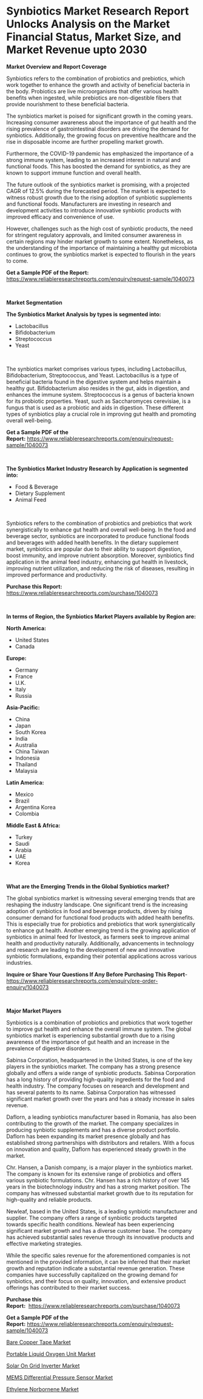 <p><h1>Synbiotics Market Research Report Unlocks Analysis on the Market Financial Status, Market Size, and Market Revenue upto 2030</h1></p><p><strong>Market Overview and Report Coverage</strong></p>
<p><p>Synbiotics refers to the combination of probiotics and prebiotics, which work together to enhance the growth and activity of beneficial bacteria in the body. Probiotics are live microorganisms that offer various health benefits when ingested, while prebiotics are non-digestible fibers that provide nourishment to these beneficial bacteria.</p><p>The synbiotics market is poised for significant growth in the coming years. Increasing consumer awareness about the importance of gut health and the rising prevalence of gastrointestinal disorders are driving the demand for synbiotics. Additionally, the growing focus on preventive healthcare and the rise in disposable income are further propelling market growth.</p><p>Furthermore, the COVID-19 pandemic has emphasized the importance of a strong immune system, leading to an increased interest in natural and functional foods. This has boosted the demand for synbiotics, as they are known to support immune function and overall health.</p><p>The future outlook of the synbiotics market is promising, with a projected CAGR of 12.5% during the forecasted period. The market is expected to witness robust growth due to the rising adoption of synbiotic supplements and functional foods. Manufacturers are investing in research and development activities to introduce innovative synbiotic products with improved efficacy and convenience of use.</p><p>However, challenges such as the high cost of synbiotic products, the need for stringent regulatory approvals, and limited consumer awareness in certain regions may hinder market growth to some extent. Nonetheless, as the understanding of the importance of maintaining a healthy gut microbiota continues to grow, the synbiotics market is expected to flourish in the years to come.</p></p>
<p><strong>Get a Sample PDF of the Report:</strong> <a href="https://www.reliableresearchreports.com/enquiry/request-sample/1040073">https://www.reliableresearchreports.com/enquiry/request-sample/1040073</a></p>
<p>&nbsp;</p>
<p><strong>Market Segmentation</strong></p>
<p><strong>The Synbiotics Market Analysis by types is segmented into:</strong></p>
<p><ul><li>Lactobacillus</li><li>Bifidobacterium</li><li>Streptococcus</li><li>Yeast</li></ul></p>
<p>&nbsp;</p>
<p><p>The synbiotics market comprises various types, including Lactobacillus, Bifidobacterium, Streptococcus, and Yeast. Lactobacillus is a type of beneficial bacteria found in the digestive system and helps maintain a healthy gut. Bifidobacterium also resides in the gut, aids in digestion, and enhances the immune system. Streptococcus is a genus of bacteria known for its probiotic properties. Yeast, such as Saccharomyces cerevisiae, is a fungus that is used as a probiotic and aids in digestion. These different types of synbiotics play a crucial role in improving gut health and promoting overall well-being.</p></p>
<p><strong>Get a Sample PDF of the Report:</strong>&nbsp;<a href="https://www.reliableresearchreports.com/enquiry/request-sample/1040073">https://www.reliableresearchreports.com/enquiry/request-sample/1040073</a></p>
<p>&nbsp;</p>
<p><strong>The Synbiotics Market Industry Research by Application is segmented into:</strong></p>
<p><ul><li>Food & Beverage</li><li>Dietary Supplement</li><li>Animal Feed</li></ul></p>
<p>&nbsp;</p>
<p><p>Synbiotics refers to the combination of probiotics and prebiotics that work synergistically to enhance gut health and overall well-being. In the food and beverage sector, synbiotics are incorporated to produce functional foods and beverages with added health benefits. In the dietary supplement market, synbiotics are popular due to their ability to support digestion, boost immunity, and improve nutrient absorption. Moreover, synbiotics find application in the animal feed industry, enhancing gut health in livestock, improving nutrient utilization, and reducing the risk of diseases, resulting in improved performance and productivity.</p></p>
<p><strong>Purchase this Report:</strong>&nbsp; <a href="https://www.reliableresearchreports.com/purchase/1040073">https://www.reliableresearchreports.com/purchase/1040073</a></p>
<p>&nbsp;</p>
<p><strong>In terms of Region, the Synbiotics Market Players available by Region are:</strong></p>
<p>
    <p> <strong> North America: </strong>
        <ul>
            <li>United States</li>
            <li>Canada</li>
        </ul>
        </p> 
    <p> <strong> Europe: </strong>
        <ul>
            <li>Germany</li>
            <li>France</li>
            <li>U.K.</li>
            <li>Italy</li>
            <li>Russia</li>
        </ul>
        </p> 
    <p> <strong> Asia-Pacific: </strong>
        <ul>
            <li>China</li>
            <li>Japan</li>
            <li>South Korea</li>
            <li>India</li>
            <li>Australia</li>
            <li>China Taiwan</li>
            <li>Indonesia</li>
            <li>Thailand</li>
            <li>Malaysia</li>
        </ul>
        </p> 
    <p> <strong> Latin America: </strong>
        <ul>
            <li>Mexico</li>
            <li>Brazil</li>
            <li>Argentina Korea</li>
            <li>Colombia</li>
        </ul>
        </p> 
    <p> <strong> Middle East & Africa: </strong>
        <ul>
            <li>Turkey</li>
            <li>Saudi</li>
            <li>Arabia</li>
            <li>UAE</li>
            <li>Korea</li>
        </ul>
    </p>
    </p>
<p>&nbsp;</p>
<p><strong>What are the Emerging Trends in the Global Synbiotics market?</strong></p>
<p><p>The global synbiotics market is witnessing several emerging trends that are reshaping the industry landscape. One significant trend is the increasing adoption of synbiotics in food and beverage products, driven by rising consumer demand for functional food products with added health benefits. This is especially true for probiotics and prebiotics that work synergistically to enhance gut health. Another emerging trend is the growing application of synbiotics in animal feed for livestock, as farmers seek to improve animal health and productivity naturally. Additionally, advancements in technology and research are leading to the development of new and innovative synbiotic formulations, expanding their potential applications across various industries.</p></p>
<p><strong>Inquire or Share Your Questions If Any Before Purchasing This Report</strong>- <a href="https://www.reliableresearchreports.com/enquiry/pre-order-enquiry/1040073">https://www.reliableresearchreports.com/enquiry/pre-order-enquiry/1040073</a></p>
<p>&nbsp;</p>
<p><strong>Major Market Players</strong></p>
<p><p>Synbiotics is a combination of probiotics and prebiotics that work together to improve gut health and enhance the overall immune system. The global synbiotics market is experiencing substantial growth due to a rising awareness of the importance of gut health and an increase in the prevalence of digestive disorders.</p><p>Sabinsa Corporation, headquartered in the United States, is one of the key players in the synbiotics market. The company has a strong presence globally and offers a wide range of synbiotic products. Sabinsa Corporation has a long history of providing high-quality ingredients for the food and health industry. The company focuses on research and development and has several patents to its name. Sabinsa Corporation has witnessed significant market growth over the years and has a steady increase in sales revenue.</p><p>Daflorn, a leading synbiotics manufacturer based in Romania, has also been contributing to the growth of the market. The company specializes in producing synbiotic supplements and has a diverse product portfolio. Daflorn has been expanding its market presence globally and has established strong partnerships with distributors and retailers. With a focus on innovation and quality, Daflorn has experienced steady growth in the market.</p><p>Chr. Hansen, a Danish company, is a major player in the synbiotics market. The company is known for its extensive range of probiotics and offers various synbiotic formulations. Chr. Hansen has a rich history of over 145 years in the biotechnology industry and has a strong market position. The company has witnessed substantial market growth due to its reputation for high-quality and reliable products.</p><p>Newleaf, based in the United States, is a leading synbiotic manufacturer and supplier. The company offers a range of synbiotic products targeted towards specific health conditions. Newleaf has been experiencing significant market growth and has a diverse customer base. The company has achieved substantial sales revenue through its innovative products and effective marketing strategies.</p><p>While the specific sales revenue for the aforementioned companies is not mentioned in the provided information, it can be inferred that their market growth and reputation indicate a substantial revenue generation. These companies have successfully capitalized on the growing demand for synbiotics, and their focus on quality, innovation, and extensive product offerings has contributed to their market success.</p></p>
<p><strong>Purchase this Report:</strong>&nbsp;&nbsp;<a href="https://www.reliableresearchreports.com/purchase/1040073">https://www.reliableresearchreports.com/purchase/1040073</a></p>
<p></p>
<p><strong>Get a Sample PDF of the Report:</strong>&nbsp;<a href="https://www.reliableresearchreports.com/enquiry/request-sample/1040073">https://www.reliableresearchreports.com/enquiry/request-sample/1040073</a></p>
<p><p><a href="https://github.com/melchekhinf/Market-Research-Report-List-1/blob/main/bare-copper-tape-market.md">Bare Copper Tape Market</a></p><p><a href="https://medium.com/@abhishekreliable23/portable-liquid-oxygen-unit-market-trends-and-market-analysis-forecasted-for-period-2023-2030-d5a6c932b658">Portable Liquid Oxygen Unit Market</a></p><p><a href="https://medium.com/@leliajewess/solar-on-grid-inverter-market-outlook-industry-overview-and-forecast-2023-to-2030-9c029bf4bd44">Solar On Grid Inverter Market</a></p><p><a href="https://medium.com/@andrewhills1925/mems-differential-pressure-sensor-market-share-evolution-and-market-growth-trends-2023-2030-a9697d8a38d6">MEMS Differential Pressure Sensor Market</a></p><p><a href="https://github.com/sndrkn/Market-Research-Report-List-1/blob/main/ethylene-norbornene-market.md">Ethylene Norbornene Market</a></p></p>